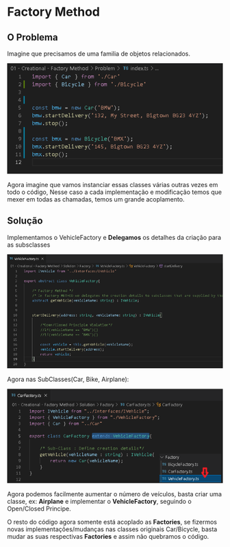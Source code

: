 # Factory Method

## O Problema

Imagine que precisamos de uma familia de objetos relacionados.

<img src="./Images/problem.png" />

Agora imagine que vamos instanciar essas classes várias outras vezes em todo o código, Nesse caso a cada implementação e modificação temos que mexer em todas as chamadas, temos um grande acoplamento.

## Solução

Implementamos o VehicleFactory e **Delegamos** os detalhes da criação para as subsclasses

<img src="./Images/factoryClass.png" />

Agora nas SubClasses(Car, Bike, Airplane):

<img src="./Images/factories.png" />

Agora podemos facilmente aumentar o número de veículos, basta criar uma classe, ex: **Airplane** e implementar o **VehicleFactory**, seguindo o Open/Closed Principe.

O resto do código agora somente está acoplado as **Factories**, se fizermos novas implementações/mudanças nas classes originais Car/Bicycle, basta mudar as suas respectivas **Factories** e assim não quebramos o código.
